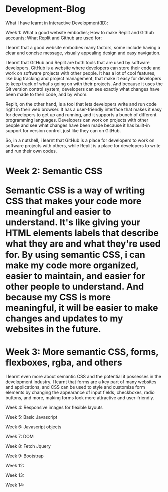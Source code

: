 # Development-Blog

What I have learnt in Interactive Development(ID):

Week 1: What a good website embodies; How to make Replit and Github accounts; What Replit and Github are used for:

I learnt that a good website embodies many factors, some include having a clear and concise message, visually appealing design and easy navigation.

I learnt that GitHub and Replit are both tools that are used by software developers. GitHub is a website where developers can store their code and work on software projects with other people. It has a lot of cool features, like bug tracking and project management, that make it easy for developers to keep track of what's going on with their projects. And because it uses the Git version control system, developers can see exactly what changes have been made to their code, and by whom.

Replit, on the other hand, is a tool that lets developers write and run code right in their web browser. It has a user-friendly interface that makes it easy for developers to get up and running, and it supports a bunch of different programming languages. Developers can work on projects with other people and see what changes have been made because it has built-in support for version control, just like they can on GitHub.

So, in a nutshell, i learnt that GitHub is a place for developers to work on software projects with others, while Replit is a place for developers to write and run their own codes.

<h1>Week 2: Semantic CSS

Semantic CSS is a way of writing CSS that makes your code more meaningful and easier to understand. It's like giving your HTML elements labels that describe what they are and what they're used for. By using semantic CSS, i can make my code more organized, easier to maintain, and easier for other people to understand. And because my CSS is more meaningful, it will be easier to make changes and updates to my websites in the future. 

<h1>Week 3: More semantic CSS, forms, flexboxes, rgba, and others</h1>

I learnt even more about semantic CSS and the potential it possesses in the development industry. I learnt that forms are a key part of many websites and applications, and CSS can be used to style and customize form elements by changing the appearance of input fields, checkboxes, radio buttons, and more, making forms look more attractive and user-friendly.

Week 4: Responsive images for flexible layouts



Week 5: Basic Javascript


Week 6: Javascript objects


Week 7: DOM


Week 8: Fetch Jquery


Week 9: Bootstrap


Week 12:


Week 13:


Week 14:

